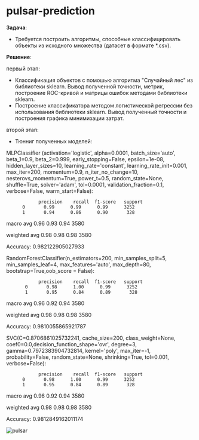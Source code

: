 # pulsar-prediction

**Задача**:  
* Требуется построить алгоритмы, способные классифицировать объекты из исходного множества (датасет в формате *.csv). 

**Решение**: 

первый этап:
* Классификация объектов с помошью алгоритма "Случайный лес" из библиотеки sklearn. Вывод полученной точности, метрик, построение ROC-кривой и матрицы ошибок методами библиотеки sklearn.
* Построение классификатора методом логистической регрессии без использования библиотеки sklearn. Вывод полученный точности и построения графика минимизации затрат.

второй этап:
* Тюнниг полученных моделей:

MLPClassifier (activation='logistic', alpha=0.0001, batch_size='auto', beta_1=0.9, beta_2=0.999, early_stopping=False, epsilon=1e-08,
 hidden_layer_sizes=10, learning_rate='constant', learning_rate_init=0.001, max_iter=200, momentum=0.9, n_iter_no_change=10, nesterovs_momentum=True, power_t=0.5, random_state=None, shuffle=True, solver='adam', tol=0.0001, validation_fraction=0.1, verbose=False, warm_start=False):
              
                precision    recall  f1-score   support
          0       0.99      0.99      0.99      3252
          1       0.94      0.86      0.90       328

   macro avg      0.96      0.93      0.94      3580
   
weighted avg      0.98      0.98      0.98      3580

Accuracy: 0.982122905027933

RandomForestClassifier(n_estimators=200, min_samples_split=5, min_samples_leaf=4, max_features='auto', max_depth=80, bootstrap=True,oob_score = False):

                precision    recall  f1-score   support
           0       0.98      1.00      0.99      3252
           1       0.95      0.84      0.89       328          

   macro avg       0.96      0.92      0.94      3580

weighted avg       0.98      0.98      0.98      3580

Accuracy: 0.9810055865921787

SVC(C=0.8706861025732241, cache_size=200, class_weight=None, coef0=0.0,decision_function_shape='ovr', degree=3, gamma=0.7972383904732814, kernel='poly', max_iter=-1, probability=False, random_state=None, shrinking=True, tol=0.001, verbose=False):

                precision    recall  f1-score   support
          0       0.98      1.00      0.99      3252
          1       0.95      0.84      0.89       328
   
  macro avg       0.96      0.92      0.94      3580
  
weighted avg      0.98      0.98      0.98      3580

Accuracy: 0.9812849162011174


![pulsar](https://cosmos-images1.imgix.net/file/spina/photo/14197/180227-ulx-full.jpg?ixlib=rails-2.1.4&auto=format&ch=Width%2CDPR&fit=max&w=835)
